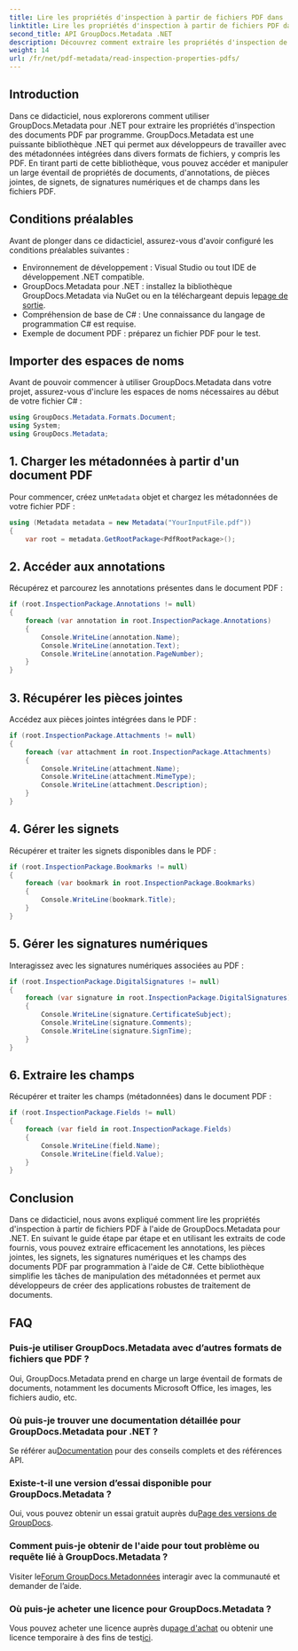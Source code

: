 ```yaml
---
title: Lire les propriétés d'inspection à partir de fichiers PDF dans .NET
linktitle: Lire les propriétés d'inspection à partir de fichiers PDF dans .NET
second_title: API GroupDocs.Metadata .NET
description: Découvrez comment extraire les propriétés d'inspection de documents PDF à l'aide de GroupDocs.Metadata pour .NET. Explorez les annotations, les pièces jointes et bien plus encore.
weight: 14
url: /fr/net/pdf-metadata/read-inspection-properties-pdfs/
---
```

## Introduction
Dans ce didacticiel, nous explorerons comment utiliser GroupDocs.Metadata pour .NET pour extraire les propriétés d'inspection des documents PDF par programme. GroupDocs.Metadata est une puissante bibliothèque .NET qui permet aux développeurs de travailler avec des métadonnées intégrées dans divers formats de fichiers, y compris les PDF. En tirant parti de cette bibliothèque, vous pouvez accéder et manipuler un large éventail de propriétés de documents, d'annotations, de pièces jointes, de signets, de signatures numériques et de champs dans les fichiers PDF.
## Conditions préalables
Avant de plonger dans ce didacticiel, assurez-vous d'avoir configuré les conditions préalables suivantes :
- Environnement de développement : Visual Studio ou tout IDE de développement .NET compatible.
-  GroupDocs.Metadata pour .NET : installez la bibliothèque GroupDocs.Metadata via NuGet ou en la téléchargeant depuis le[page de sortie](https://releases.groupdocs.com/metadata/net/).
- Compréhension de base de C# : Une connaissance du langage de programmation C# est requise.
- Exemple de document PDF : préparez un fichier PDF pour le test.

## Importer des espaces de noms
Avant de pouvoir commencer à utiliser GroupDocs.Metadata dans votre projet, assurez-vous d'inclure les espaces de noms nécessaires au début de votre fichier C# :
```csharp
using GroupDocs.Metadata.Formats.Document;
using System;
using GroupDocs.Metadata;
```
## 1. Charger les métadonnées à partir d'un document PDF
 Pour commencer, créez un`Metadata` objet et chargez les métadonnées de votre fichier PDF :
```csharp
using (Metadata metadata = new Metadata("YourInputFile.pdf"))
{
    var root = metadata.GetRootPackage<PdfRootPackage>();
```
## 2. Accéder aux annotations
Récupérez et parcourez les annotations présentes dans le document PDF :
```csharp
if (root.InspectionPackage.Annotations != null)
{
    foreach (var annotation in root.InspectionPackage.Annotations)
    {
        Console.WriteLine(annotation.Name);
        Console.WriteLine(annotation.Text);
        Console.WriteLine(annotation.PageNumber);
    }
}
```
## 3. Récupérer les pièces jointes
Accédez aux pièces jointes intégrées dans le PDF :
```csharp
if (root.InspectionPackage.Attachments != null)
{
    foreach (var attachment in root.InspectionPackage.Attachments)
    {
        Console.WriteLine(attachment.Name);
        Console.WriteLine(attachment.MimeType);
        Console.WriteLine(attachment.Description);
    }
}
```
## 4. Gérer les signets
Récupérer et traiter les signets disponibles dans le PDF :
```csharp
if (root.InspectionPackage.Bookmarks != null)
{
    foreach (var bookmark in root.InspectionPackage.Bookmarks)
    {
        Console.WriteLine(bookmark.Title);
    }
}
```
## 5. Gérer les signatures numériques
Interagissez avec les signatures numériques associées au PDF :
```csharp
if (root.InspectionPackage.DigitalSignatures != null)
{
    foreach (var signature in root.InspectionPackage.DigitalSignatures)
    {
        Console.WriteLine(signature.CertificateSubject);
        Console.WriteLine(signature.Comments);
        Console.WriteLine(signature.SignTime);
    }
}
```
## 6. Extraire les champs
Récupérer et traiter les champs (métadonnées) dans le document PDF :
```csharp
if (root.InspectionPackage.Fields != null)
{
    foreach (var field in root.InspectionPackage.Fields)
    {
        Console.WriteLine(field.Name);
        Console.WriteLine(field.Value);
    }
}
```

## Conclusion
Dans ce didacticiel, nous avons expliqué comment lire les propriétés d'inspection à partir de fichiers PDF à l'aide de GroupDocs.Metadata pour .NET. En suivant le guide étape par étape et en utilisant les extraits de code fournis, vous pouvez extraire efficacement les annotations, les pièces jointes, les signets, les signatures numériques et les champs des documents PDF par programmation à l'aide de C#. Cette bibliothèque simplifie les tâches de manipulation des métadonnées et permet aux développeurs de créer des applications robustes de traitement de documents.

## FAQ
### Puis-je utiliser GroupDocs.Metadata avec d’autres formats de fichiers que PDF ?
Oui, GroupDocs.Metadata prend en charge un large éventail de formats de documents, notamment les documents Microsoft Office, les images, les fichiers audio, etc.
### Où puis-je trouver une documentation détaillée pour GroupDocs.Metadata pour .NET ?
 Se référer au[Documentation](https://tutorials.groupdocs.com/metadata/net/) pour des conseils complets et des références API.
### Existe-t-il une version d’essai disponible pour GroupDocs.Metadata ?
 Oui, vous pouvez obtenir un essai gratuit auprès du[Page des versions de GroupDocs](https://releases.groupdocs.com/).
### Comment puis-je obtenir de l'aide pour tout problème ou requête lié à GroupDocs.Metadata ?
 Visiter le[Forum GroupDocs.Metadonnées](https://forum.groupdocs.com/c/metadata/14) interagir avec la communauté et demander de l’aide.
### Où puis-je acheter une licence pour GroupDocs.Metadata ?
Vous pouvez acheter une licence auprès du[page d'achat](https://purchase.groupdocs.com/buy) ou obtenir une licence temporaire à des fins de test[ici](https://purchase.groupdocs.com/temporary-license/).